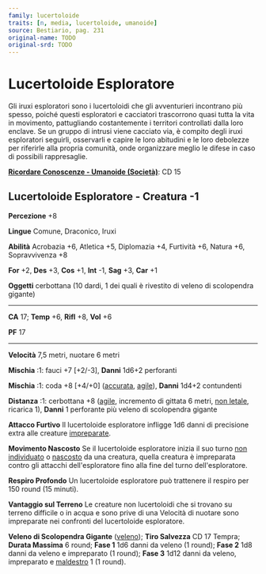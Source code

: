 ```yaml
---
family: lucertoloide
traits: [n, media, lucertoloide, umanoide]
source: Bestiario, pag. 231
original-name: TODO
original-srd: TODO
---
```


# Lucertoloide Esploratore

Gli iruxi esploratori sono i lucertoloidi che gli avventurieri incontrano più
spesso, poiché questi esploratori e cacciatori trascorrono quasi tutta la vita
in movimento, pattugliando costantemente i territori controllati dalla loro
enclave. Se un gruppo di intrusi viene cacciato via, è compito degli iruxi
esploratori seguirli, osservarli e capire le loro abitudini e le loro debolezze
per riferirle alla propria comunità, onde organizzare meglio le difese in caso
di possibili rappresaglie.

**[Ricordare Conoscenze - Umanoide (Società)](/azioni/abilita/ricordare-conoscenze)**:
CD 15

## Lucertoloide Esploratore - Creatura -1

**Percezione** +8

**Lingue** Comune, Draconico, Iruxi

**Abilità** Acrobazia +6, Atletica +5, Diplomazia +4, Furtività +6, Natura +6,
Sopravvivenza +8

**For** +2, **Des** +3, **Cos** +1, **Int** -1, **Sag** +3, **Car** +1

**Oggetti** cerbottana (10 dardi, 1 dei quali è rivestito di veleno di
scolopendra gigante)

---

**CA** 17; **Temp** +6, **Rifl** +8, **Vol** +6

**PF** 17

---

**Velocità** 7,5 metri, nuotare 6 metri

**Mischia** :1: fauci +7 \[+2/-3], **Danni** 1d6+2 perforanti

**Mischia** :1: coda +8 \[+4/+0] ([accurata](/tratti/accurata),
[agile](/tratti/agile)), **Danni** 1d4+2 contundenti

**Distanza** :1: cerbottana +8 ([agile](/tratti/agile), incremento di gittata 6
metri, [non letale](/tratti/non-letale), ricarica 1), **Danni** 1 perforante più
veleno di scolopendra gigante

**Attacco Furtivo** Il lucertoloide esploratore infligge 1d6 danni di precisione
extra alle creature [impreparate](/condizioni/impreparato).

**Movimento Nascosto** Se il lucertoloide esploratore inizia il suo turno
[non individuato](/condizioni/non-individuato) o
[nascosto](/condizioni/nascosto) da una creatura, quella creatura è impreparata
contro gli attacchi dell'esploratore fino alla fine del turno dell'esploratore.

**Respiro Profondo** Un lucertoloide esploratore può trattenere il respiro per
150 round (15 minuti).

**Vantaggio sul Terreno** Le creature non lucertoloidi che si trovano su terreno
difficile o in acqua e sono prive di una Velocità di nuotare sono impreparate
nei confronti del lucertoloide esploratore.

**Veleno di Scolopendra Gigante** ([veleno](/tratti/veleno)); **Tiro Salvezza**
CD 17 Tempra; **Durata Massima** 6 round; **Fase 1** 1d6 danni da veleno (1
round); **Fase 2** 1d8 danni da veleno e impreparato (1 round); **Fase 3** 1d12
danni da veleno, impreparato e [maldestro](/condizioni/maldestro) 1 (1 round).
